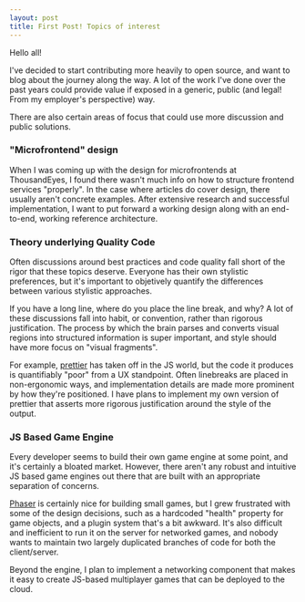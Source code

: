 ```yaml
---
layout: post
title: First Post! Topics of interest
---
```


Hello all! 

I've decided to start contributing more heavily to open source, and want to blog about the journey along the way. A lot of the work I've done over the past years could provide value if exposed in a generic, public (and legal! From my employer's perspective) way.

There are also certain areas of focus that could use more discussion and public solutions.

### **"Microfrontend" design**
When I was coming up with the design for microfrontends at ThousandEyes, I found there wasn't much info on how to structure frontend services "properly". In the case where articles do cover design, there usually aren't concrete examples. After extensive research and successful implementation, I want to put forward a working design along with an end-to-end, working reference architecture.

### **Theory underlying Quality Code**
Often discussions around best practices and code quality fall short of the rigor that these topics deserve. Everyone has their own stylistic preferences, but it's important to objetively quantify the differences between various stylistic approaches.

If you have a long line, where do you place the line break, and why? A lot of these discussions fall into habit, or convention, rather than rigorous justification. The process by which the brain parses and converts visual regions into structured information is super important, and style should have more focus on "visual fragments".

For example, [prettier](https://prettier.io/) has taken off in the JS world, but the code it produces is quantifiably "poor" from a UX standpoint. Often linebreaks are placed in non-ergonomic ways, and implementation details are made more prominent by how they're positioned. I have plans to implement my own version of prettier that asserts more rigorous justification around the style of the output.




### **JS Based Game Engine** 
Every developer seems to build their own game engine at some point, and it's certainly a bloated market. However, there aren't any robust and intuitive JS based game engines out there that are built with an appropriate separation of concerns. 

[Phaser](https://phaser.io/) is certainly nice for building small games, but I grew frustrated with some of the design decisions, such as a hardcoded "health" property for game objects, and a plugin system that's a bit awkward. It's also difficult and inefficient to run it on the server for networked games, and nobody wants to maintain two largely duplicated branches of code for both the client/server. 

Beyond the engine, I plan to implement a networking component that makes it easy to create JS-based multiplayer games that can be deployed to the cloud.

<!-- <div>
{% prismc javascript %}
var gem = "jekyll-prismjs-compile";

console.log("gem");
{% endprismc %}
</div> -->